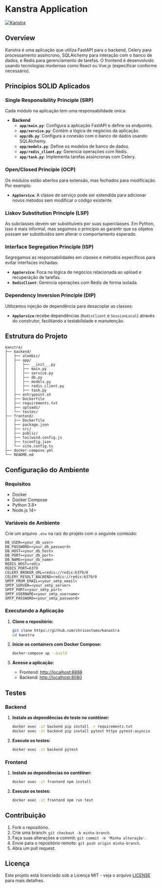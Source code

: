 
# Kanstra Application

[![Kanstra](https://img.shields.io/badge/Kanstra-FastAPI%20%7C%20Celery%20%7C%20React-blue)](https://github.com/chrisostomo/kanastra)

## Overview

Kanstra é uma aplicação que utiliza FastAPI para o backend, Celery para processamento assíncrono, SQLAlchemy para interação com o banco de dados, e Redis para gerenciamento de tarefas. O frontend é desenvolvido usando tecnologias modernas como React ou Vue.js (especificar conforme necessário).

## Princípios SOLID Aplicados

### Single Responsibility Principle (SRP)

Cada módulo na aplicação tem uma responsabilidade única:

- **Backend**
  - **`app/main.py`**: Configura a aplicação FastAPI e define os endpoints.
  - **`app/service.py`**: Contém a lógica de negócios da aplicação.
  - **`app/db.py`**: Configura a conexão com o banco de dados usando SQLAlchemy.
  - **`app/models.py`**: Define os modelos de banco de dados.
  - **`app/redis_client.py`**: Gerencia operações com Redis.
  - **`app/task.py`**: Implementa tarefas assíncronas com Celery.

### Open/Closed Principle (OCP)

Os módulos estão abertos para extensão, mas fechados para modificação. Por exemplo:

- **`AppService`**: A classe de serviço pode ser estendida para adicionar novos métodos sem modificar o código existente.

### Liskov Substitution Principle (LSP)

As subclasses devem ser substituíveis por suas superclasses. Em Python, isso é mais informal, mas seguimos o princípio ao garantir que os objetos possam ser substituídos sem alterar o comportamento esperado.

### Interface Segregation Principle (ISP)

Segregamos as responsabilidades em classes e métodos específicos para evitar interfaces inchadas:

- **`AppService`**: Foca na lógica de negócios relacionada ao upload e recuperação de tarefas.
- **`RedisClient`**: Gerencia operações com Redis de forma isolada.

### Dependency Inversion Principle (DIP)

Utilizamos injeção de dependência para desacoplar as classes:

- **`AppService`** recebe dependências (`RedisClient` e `SessionLocal`) através do construtor, facilitando a testabilidade e manutenção.

## Estrutura do Projeto

```plaintext
kanstra/
├── backend/
│   ├── alembic/
│   ├── app/
│   │   ├── __init__.py
│   │   ├── main.py
│   │   ├── service.py
│   │   ├── db.py
│   │   ├── models.py
│   │   ├── redis_client.py
│   │   ├── task.py
│   ├── entrypoint.sh
│   ├── Dockerfile
│   ├── requirements.txt
│   ├── uploads/
│   └── testes/
├── frontend/
│   ├── Dockerfile
│   ├── package.json
│   ├── src/
│   ├── public/
│   ├── tailwind.config.js
│   ├── tsconfig.json
│   └── vite.config.ts
├── docker-compose.yml
└── README.md
```

## Configuração do Ambiente

### Requisitos

- Docker
- Docker Compose
- Python 3.8+
- Node.js 14+

### Variáveis de Ambiente

Crie um arquivo `.env` na raiz do projeto com o seguinte conteúdo:

```plaintext
DB_USER=<your_db_user>
DB_PASSWORD=<your_db_password>
DB_HOST=<your_db_host>
DB_PORT=<your_db_port>
DB_NAME=<your_db_name>
REDIS_HOST=redis
REDIS_PORT=6379
CELERY_BROKER_URL=redis://redis:6379/0
CELERY_RESULT_BACKEND=redis://redis:6379/0
SMTP_FROM_EMAIL=<your_smtp_email>
SMTP_SERVER=<your_smtp_server>
SMTP_PORT=<your_smtp_port>
SMTP_USERNAME=<your_smtp_username>
SMTP_PASSWORD=<your_smtp_password>
```

### Executando a Aplicação

1. **Clone o repositório:**

   ```bash
   git clone https://github.com/chrisostomo/kanastra
   cd kanstra
   ```

2. **Inicie os containers com Docker Compose:**

   ```bash
   docker-compose up --build
   ```

3. **Acesse a aplicação:**

   - Frontend: [http://localhost:8888](http://localhost:8888)
   - Backend: [http://localhost:8080](http://localhost:8080)

## Testes

### Backend

1. **Instale as dependências de teste no contêiner:**

   ```bash
   docker exec -it backend pip install -r requirements.txt
   docker exec -it backend pip install pytest httpx pytest-asyncio
   ```

2. **Execute os testes:**

   ```bash
   docker exec -it backend pytest
   ```

### Frontend

1. **Instale as dependências no contêiner:**

   ```bash
   docker exec -it frontend npm install
   ```

2. **Execute os testes:**

   ```bash
   docker exec -it frontend npm run test
   ```

## Contribuição

1. Fork o repositório.
2. Crie uma branch: `git checkout -b minha-branch`.
3. Faça suas alterações e commit: `git commit -m 'Minha alteração'`.
4. Envie para o repositório remoto: `git push origin minha-branch`.
5. Abra um pull request.

## Licença

Este projeto está licenciado sob a Licença MIT - veja o arquivo [LICENSE](LICENSE) para mais detalhes.
